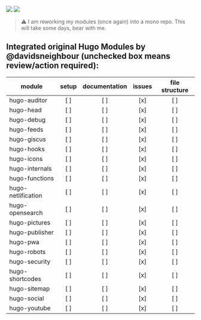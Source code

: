 ![](https://img.shields.io/codacy/grade/ba388dd2c5de4f698bc0e4fd903b8a56?color=%23ff5500&logo=codacy&logoColor=%23ff5500&style=for-the-badge) [![](https://img.shields.io/github/issues/davidsneighbour/hugo-blockify?color=%23559900&logo=github&style=for-the-badge)](https://github.com/davidsneighbour/hugo-blockify/issues)

> :warning: I am reworking my modules (once again) into a mono repo. This will take some days, bear with me.

## Integrated original Hugo Modules by @davidsneighbour (unchecked box means review/action required):

| module                | setup | documentation | issues | file structure |
| --------------------- | :---: | :-----------: | :----: | :------------: |
| hugo-auditor          |  [ ]  |      [ ]      |  [x]   |      [ ]       |
| hugo-head             |  [ ]  |      [ ]      |  [x]   |      [ ]       |
| hugo-debug            |  [ ]  |      [ ]      |  [x]   |      [ ]       |
| hugo-feeds            |  [ ]  |      [ ]      |  [x]   |      [ ]       |
| hugo-giscus           |  [ ]  |      [ ]      |  [x]   |      [ ]       |
| hugo-hooks            |  [ ]  |      [ ]      |  [x]   |      [ ]       |
| hugo-icons            |  [ ]  |      [ ]      |  [x]   |      [ ]       |
| hugo-internals        |  [ ]  |      [ ]      |  [x]   |      [ ]       |
| hugo-functions        |  [ ]  |      [ ]      |  [x]   |      [ ]       |
| hugo-netlification    |  [ ]  |      [ ]      |  [x]   |      [ ]       |
| hugo-opensearch       |  [ ]  |      [ ]      |  [x]   |      [ ]       |
| hugo-pictures         |  [ ]  |      [ ]      |  [x]   |      [ ]       |
| hugo-publisher        |  [ ]  |      [ ]      |  [x]   |      [ ]       |
| hugo-pwa              |  [ ]  |      [ ]      |  [x]   |      [ ]       |
| hugo-robots           |  [ ]  |      [ ]      |  [x]   |      [ ]       |
| hugo-security         |  [ ]  |      [ ]      |  [x]   |      [ ]       |
| hugo-shortcodes       |  [ ]  |      [ ]      |  [x]   |      [ ]       |
| hugo-sitemap          |  [ ]  |      [ ]      |  [x]   |      [ ]       |
| hugo-social           |  [ ]  |      [ ]      |  [x]   |      [ ]       |
| hugo-youtube          |  [ ]  |      [ ]      |  [x]   |      [ ]       |
